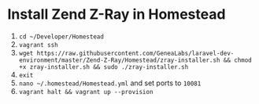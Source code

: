 # Install Zend Z-Ray in Homestead
1. `cd ~/Developer/Homestead`
2. `vagrant ssh`
3. `wget https://raw.githubusercontent.com/GeneaLabs/laravel-dev-environment/master/Zend-Z-Ray/Homestead/zray-installer.sh && chmod +x zray-installer.sh && sudo ./zray-installer.sh`
4. `exit`
5. `nano ~/.homestead/Homestead.yml` and set ports to `10081`
6. `vagrant halt && vagrant up --provision`
